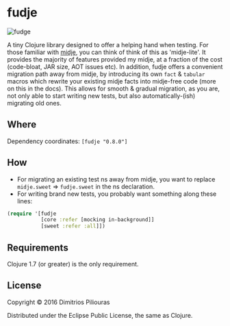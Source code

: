 # fudje  
![fudge](http://halalsweeties.com/images/images_big/Vanilla-Fudge.png)

A tiny Clojure library designed to offer a helping hand when testing. For those familiar with [midje](https://github.com/marick/Midje), 
you can think of think of this as 'midje-lite'. It provides the majority of features provided my midje, at a fraction of the cost 
(code-bloat, JAR size, AOT issues etc).
In addition, fudje offers a convenient migration path away from midje, by introducing its own `fact` & `tabular` macros which
rewrite your existing midje facts into midje-free code (more on this in the docs). This allows for smooth & gradual migration, 
as you are, not only able to start writing new tests, but also automatically-(ish) migrating old ones. 

## Where

Dependency coordinates:
`[fudje "0.8.0"]`

## How

* For migrating an existing test ns away from midje, you want to replace `midje.sweet` => `fudje.sweet` in the ns declaration.
* For writing brand new tests, you probably want something along these lines:

```clj 
(require '[fudje 
           [core :refer [mocking in-background]]
           [sweet :refer :all]])
```

## Requirements

Clojure 1.7 (or greater) is the only requirement.

## License

Copyright © 2016 Dimitrios Piliouras

Distributed under the Eclipse Public License, the same as Clojure.
